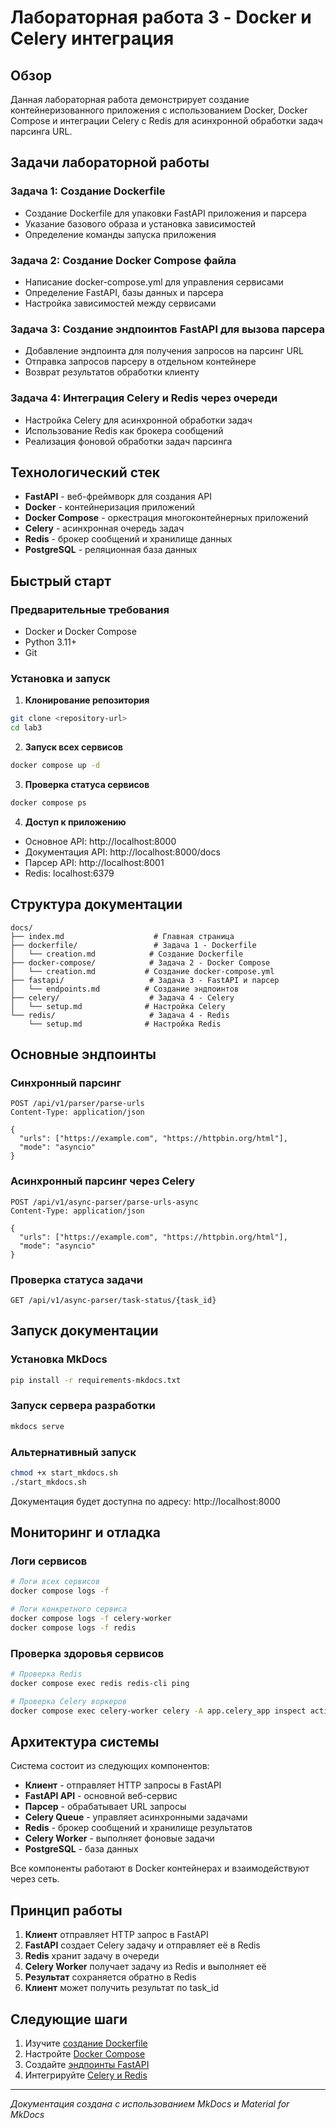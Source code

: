 # Лабораторная работа 3 - Docker и Celery интеграция

## Обзор

Данная лабораторная работа демонстрирует создание контейнеризованного приложения с использованием Docker, Docker Compose и интеграции Celery с Redis для асинхронной обработки задач парсинга URL.

## Задачи лабораторной работы

### Задача 1: Создание Dockerfile
- Создание Dockerfile для упаковки FastAPI приложения и парсера
- Указание базового образа и установка зависимостей
- Определение команды запуска приложения

### Задача 2: Создание Docker Compose файла
- Написание docker-compose.yml для управления сервисами
- Определение FastAPI, базы данных и парсера
- Настройка зависимостей между сервисами

### Задача 3: Создание эндпоинтов FastAPI для вызова парсера
- Добавление эндпоинта для получения запросов на парсинг URL
- Отправка запросов парсеру в отдельном контейнере
- Возврат результатов обработки клиенту

### Задача 4: Интеграция Celery и Redis через очереди
- Настройка Celery для асинхронной обработки задач
- Использование Redis как брокера сообщений
- Реализация фоновой обработки задач парсинга

## Технологический стек

- **FastAPI** - веб-фреймворк для создания API
- **Docker** - контейнеризация приложений
- **Docker Compose** - оркестрация многоконтейнерных приложений
- **Celery** - асинхронная очередь задач
- **Redis** - брокер сообщений и хранилище данных
- **PostgreSQL** - реляционная база данных

## Быстрый старт

### Предварительные требования
- Docker и Docker Compose
- Python 3.11+
- Git

### Установка и запуск

1. **Клонирование репозитория**
```bash
git clone <repository-url>
cd lab3
```

2. **Запуск всех сервисов**
```bash
docker compose up -d
```

3. **Проверка статуса сервисов**
```bash
docker compose ps
```

4. **Доступ к приложению**
- Основное API: http://localhost:8000
- Документация API: http://localhost:8000/docs
- Парсер API: http://localhost:8001
- Redis: localhost:6379

## Структура документации

```
docs/
├── index.md                    # Главная страница
├── dockerfile/                 # Задача 1 - Dockerfile
│   └── creation.md            # Создание Dockerfile
├── docker-compose/            # Задача 2 - Docker Compose
│   └── creation.md           # Создание docker-compose.yml
├── fastapi/                   # Задача 3 - FastAPI и парсер
│   └── endpoints.md          # Создание эндпоинтов
├── celery/                    # Задача 4 - Celery
│   └── setup.md              # Настройка Celery
└── redis/                     # Задача 4 - Redis
    └── setup.md              # Настройка Redis
```

## Основные эндпоинты

### Синхронный парсинг
```http
POST /api/v1/parser/parse-urls
Content-Type: application/json

{
  "urls": ["https://example.com", "https://httpbin.org/html"],
  "mode": "asyncio"
}
```

### Асинхронный парсинг через Celery
```http
POST /api/v1/async-parser/parse-urls-async
Content-Type: application/json

{
  "urls": ["https://example.com", "https://httpbin.org/html"],
  "mode": "asyncio"
}
```

### Проверка статуса задачи
```http
GET /api/v1/async-parser/task-status/{task_id}
```

## Запуск документации

### Установка MkDocs
```bash
pip install -r requirements-mkdocs.txt
```

### Запуск сервера разработки
```bash
mkdocs serve
```

### Альтернативный запуск
```bash
chmod +x start_mkdocs.sh
./start_mkdocs.sh
```

Документация будет доступна по адресу: http://localhost:8000

## Мониторинг и отладка

### Логи сервисов
```bash
# Логи всех сервисов
docker compose logs -f

# Логи конкретного сервиса
docker compose logs -f celery-worker
docker compose logs -f redis
```

### Проверка здоровья сервисов
```bash
# Проверка Redis
docker compose exec redis redis-cli ping

# Проверка Celery воркеров
docker compose exec celery-worker celery -A app.celery_app inspect active
```

## Архитектура системы

Система состоит из следующих компонентов:

- **Клиент** - отправляет HTTP запросы в FastAPI
- **FastAPI API** - основной веб-сервис
- **Парсер** - обрабатывает URL запросы
- **Celery Queue** - управляет асинхронными задачами
- **Redis** - брокер сообщений и хранилище результатов
- **Celery Worker** - выполняет фоновые задачи
- **PostgreSQL** - база данных

Все компоненты работают в Docker контейнерах и взаимодействуют через сеть.

## Принцип работы

1. **Клиент** отправляет HTTP запрос в FastAPI
2. **FastAPI** создает Celery задачу и отправляет её в Redis
3. **Redis** хранит задачу в очереди
4. **Celery Worker** получает задачу из Redis и выполняет её
5. **Результат** сохраняется обратно в Redis
6. **Клиент** может получить результат по task_id

## Следующие шаги

1. Изучите [создание Dockerfile](docs/dockerfile/creation.md)
2. Настройте [Docker Compose](docs/docker-compose/creation.md)
3. Создайте [эндпоинты FastAPI](docs/fastapi/endpoints.md)
4. Интегрируйте [Celery и Redis](docs/celery/setup.md)

---

*Документация создана с использованием MkDocs и Material for MkDocs*